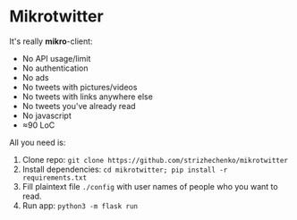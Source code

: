 # Mikrotwitter

It's really **mikro**-client:

- No API usage/limit
- No authentication
- No ads
- No tweets with pictures/videos
- No tweets with links anywhere else
- No tweets you've already read
- No javascript
- ≈90 LoC

All you need is:

1. Clone repo: `git clone https://github.com/strizhechenko/mikrotwitter`
2. Install dependencies: `cd mikrotwitter; pip install -r requirements.txt`
3. Fill plaintext file `./config` with user names of people who you want to read.
4. Run app: `python3 -m flask run`
